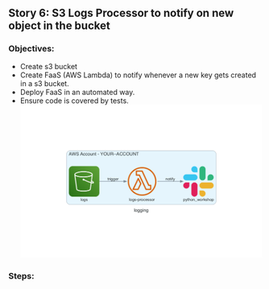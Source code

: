 
## Story 6: S3 Logs Processor to notify on new object in the bucket  

### Objectives:
- Create s3 bucket
- Create FaaS (AWS Lambda) to notify whenever a new key gets created in a s3 bucket.
- Deploy FaaS in an automated way.
- Ensure code is covered by tests.
![architecture](../../_diagrams_as_code/architecture.png)

### Steps:
